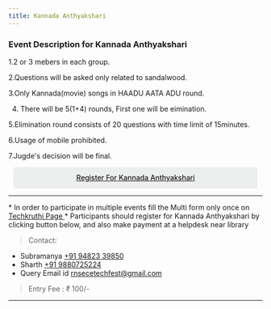 ```yaml
---
title: Kannada Anthyakshari
---
```



### Event Description for Kannada Anthyakshari

1.2 or 3 mebers in each group.

2.Questions will be asked only related to sandalwood. 

3.Only Kannada(movie) songs in HAADU AATA ADU round. 

4. There will be 5(1+4) rounds, First one will be eimination. 

5.Elimination round consists of 20 questions with time limit of 15minutes. 

6.Usage of mobile prohibited. 

7.Jugde's decision will be final.

<div class='button -regular center'>
<a  target="_blank" href="https://docs.google.com/forms/d/e/1FAIpQLSd1Go85e0gHKGubIXRXVAHChkye3EFs-RqmOG0PkQxSwKDZFA/viewform?usp=sf_link">Register for Kannada Anthyakshari</a> 
</div>


<hr>
* In order to participate in multiple events fill the Multi form only once on <a  target="_blank" href="https://ecernsit.github.io/techkruthi"> Techkruthi Page </a>
* Participants should register for Kannada Anthyakshari by clicking button below, and also make payment at a helpdesk near library



> Contact:
  
* Subramanya <a href="tel:+919482339850">+91 94823 39850</a>
* Sharth <a href="tel:+919880725224">+91 9880725224</a>
* Query Email id   <a href="mailto:{{ site.email }}">rnsecetechfest@gmail.com</a>

> Entry Fee : ₹ 100/-


<hr>


<style>
.button {
  display: flex;
  overflow: hidden;

  margin: 10px;
  padding: 12px 12px;

  cursor: pointer;
  user-select: none;
  transition: all 60ms ease-in-out;
  text-align: center;
  white-space: nowrap;
  text-decoration: none !important;
  text-transform: none;
  text-transform: capitalize;

  color: #fff;
  border: 0 none;
  border-radius: 4px;

  font-size: 14px;
  font-weight: 500;
  line-height: 1.3;

  -webkit-appearance: none;
  -moz-appearance:    none;
  appearance:         none;
 
  justify-content: center;
  align-items: center;
  flex: 0 0 160px;

  &:hover {
    transition: all 60ms ease;

    opacity: .85;
  }
  
  &:active {
    transition: all 60ms ease;
    opacity: .75;
  }
  
  &:focus {
    outline: 1px dotted #959595;
    outline-offset: -4px;
  }
}


.button.-regular {
  color: #202129;
  background-color: #edeeee;
  
  &:hover {
    color: #202129;
    background-color: #e1e2e2;
    opacity: 1;
  }
  
  &:active {
    background-color: #d5d6d6;
    opacity: 1;
  }
}
</style>

